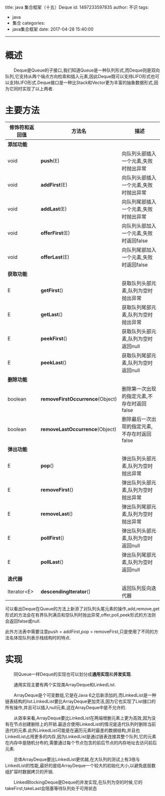 title: java 集合框架（十五）Deque
id: 1497233597835
author: 不识
tags:
  - java
  - 集合
categories:
  - java集合框架
date: 2017-04-28 15:40:00
---


# 概述
　　Deque是Queue的子接口,我们知道Queue是一种队列形式,而Deque则是双向队列,它支持从两个端点方向检索和插入元素,因此Deque既可以支持LIFO形式也可以支持LIFO形式.Deque接口是一种比Stack和Vector更为丰富的抽象数据形式,因为它同时实现了以上两者.

# 主要方法

|修饰符和返回值|方法名|描述|
|--------------|------|----|
|**添加功能**|||
|void|**push**(E)|向队列头部插入一个元素,失败时抛出异常 |
|void|**addFirst**(E)|向队列头部插入一个元素,失败时抛出异常|
|void|**addLast**(E)|向队列尾部插入一个元素,失败时抛出异常|
|void|**offerFirst**(E)|向队列头部加入一个元素,失败时返回false|
|void|**offerLast**(E)|向队列尾部加入一个元素,失败时返回false|
|**获取功能**|||
|E|**getFirst**()|获取队列头部元素,队列为空时抛出异常|
|E|**getLast**()|获取队列尾部元素,队列为空时抛出异常|
|E|**peekFirst**()|获取队列头部元素,队列为空时返回null|
|E|**peekLast**()|获取队列尾部元素,队列为空时返回null|
|**删除功能**|||
|boolean|**removeFirstOccurrence**(Object)|删除第一次出现的指定元素,不存在时返回false|
|boolean|**removeLastOccurrence**(Object)|删除最后一次出现的指定元素,不存在时返回false|
|**弹出功能**|||
|E|**pop**()|弹出队列头部元素,队列为空时抛出异常|
|E|**removeFirst**()|弹出队列头部元素,队列为空时抛出异常|
|E|**removeLast**()|弹出队列尾部元素,队列为空时抛出异常|
|E|**pollFirst**()|弹出队列头部元素,队列为空时返回null |
|E|**pollLast**()|弹出队列尾部元素,队列为空时返回null |
|**迭代器**|||
|Iterator&lt;E>|**descendingIterator**()|返回队列反向迭代器|

可以看出Deque在Queue的方法上新添了对队列头尾元素的操作,add,remove,get形式的方法会在有界队列满员和空队列时抛出异常,offer,poll,peek形式的方法则会返回false或null.

此外方法表中需要注意push = addFirst,pop = removeFirst,只是使用了不同的方法名体现队列表示栈结构时的特点.


# 实现
　　同Queue一样Deque的实现也可以划分成**通用实现**和**并发实现**.

　　通用实现主要有两个实现类ArrayDeque和LinkedList.

　　ArrayDeque是个可变数组,它是在Java 6之后新添加的,而LinkedList是一种链表结构的list.LinkedList要比ArrayDeque更加灵活,因为它也实现了List接口的所有操作,并且可以插入null元素,这在ArrayDeque中是不允许的.

　　从效率来看,ArrayDeque要比LinkedList在两端增删元素上更为高效,因为没有在节点创建删除上的开销.最适合使用LinkedList的情况是迭代队列时删除当前迭代的元素.此外LinkedList可能是在遍历元素时最差的数据结构,并且也LinkedList占用更多的内存,因为LinkedList是通过链表连接其整个队列,它的元素在内存中是随机分布的,需要通过每个节点包含的前后节点的内存地址去访问前后元素.

　　总体ArrayDeque要比LinkedList更优越,在大队列的测试上有3倍与LinkedList的性能,最好的是给ArrayDeque一个较大的初始化大小,以避免底层数组扩容时数据拷贝的开销.

　　LinkedBlockingDeque是Deque的并发实现,在队列为空的时候,它的takeFirst,takeLast会阻塞等待队列处于可用状态




